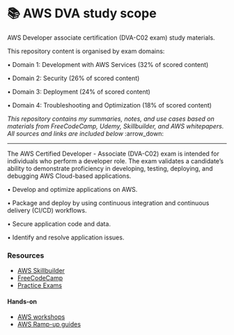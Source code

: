 # 📚 AWS DVA study scope

AWS Developer associate certification (DVA-C02 exam) study materials.

This repository content is organised by exam domains:&#x20;

• Domain 1: Development with AWS Services (32% of scored content)&#x20;

• Domain 2: Security (26% of scored content)&#x20;

• Domain 3: Deployment (24% of scored content)&#x20;

• Domain 4: Troubleshooting and Optimization (18% of scored content)

_This repository contains my summaries, notes, and use cases based on materials from FreeCodeCamp, Udemy, Skillbuilder, and AWS whitepapers. All sources and links are included below_ :arrow\_down:

***

The AWS Certified Developer - Associate (DVA-C02) exam is intended for individuals who perform a developer role. The exam validates a candidate’s ability to demonstrate proficiency in developing, testing, deploying, and debugging AWS Cloud-based applications.

• Develop and optimize applications on AWS.&#x20;

• Package and deploy by using continuous integration and continuous delivery (CI/CD) workflows.&#x20;

• Secure application code and data.&#x20;

• Identify and resolve application issues.

### Resources

* [AWS Skillbuilder](https://explore.skillbuilder.aws/learn/signin)
* [FreeCodeCamp](https://www.youtube.com/watch?v=TTcyhhH2FWE\&t=2146s)
* [Practice Exams](https://portal.tutorialsdojo.com/courses/aws-certified-developer-associate-practice-exams/)

#### Hands-on

* [AWS workshops](https://awsworkshop.io/)
* [AWS Ramp-up guides](https://aws.amazon.com/training/ramp-up-guides/)

